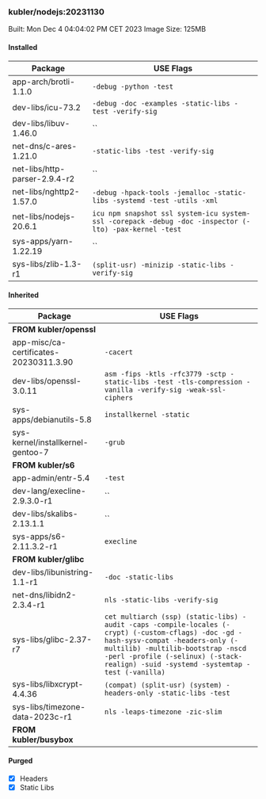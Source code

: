 ### kubler/nodejs:20231130

Built: Mon Dec  4 04:04:02 PM CET 2023
Image Size: 125MB

#### Installed
Package | USE Flags
--------|----------
app-arch/brotli-1.1.0 | `-debug -python -test`
dev-libs/icu-73.2 | `-debug -doc -examples -static-libs -test -verify-sig`
dev-libs/libuv-1.46.0 | ``
net-dns/c-ares-1.21.0 | `-static-libs -test -verify-sig`
net-libs/http-parser-2.9.4-r2 | ``
net-libs/nghttp2-1.57.0 | `-debug -hpack-tools -jemalloc -static-libs -systemd -test -utils -xml`
net-libs/nodejs-20.6.1 | `icu npm snapshot ssl system-icu system-ssl -corepack -debug -doc -inspector (-lto) -pax-kernel -test`
sys-apps/yarn-1.22.19 | ``
sys-libs/zlib-1.3-r1 | `(split-usr) -minizip -static-libs -verify-sig`
#### Inherited
Package | USE Flags
--------|----------
**FROM kubler/openssl** |
app-misc/ca-certificates-20230311.3.90 | `-cacert`
dev-libs/openssl-3.0.11 | `asm -fips -ktls -rfc3779 -sctp -static-libs -test -tls-compression -vanilla -verify-sig -weak-ssl-ciphers`
sys-apps/debianutils-5.8 | `installkernel -static`
sys-kernel/installkernel-gentoo-7 | `-grub`
**FROM kubler/s6** |
app-admin/entr-5.4 | `-test`
dev-lang/execline-2.9.3.0-r1 | ``
dev-libs/skalibs-2.13.1.1 | ``
sys-apps/s6-2.11.3.2-r1 | `execline`
**FROM kubler/glibc** |
dev-libs/libunistring-1.1-r1 | `-doc -static-libs`
net-dns/libidn2-2.3.4-r1 | `nls -static-libs -verify-sig`
sys-libs/glibc-2.37-r7 | `cet multiarch (ssp) (static-libs) -audit -caps -compile-locales (-crypt) (-custom-cflags) -doc -gd -hash-sysv-compat -headers-only (-multilib) -multilib-bootstrap -nscd -perl -profile (-selinux) (-stack-realign) -suid -systemd -systemtap -test (-vanilla)`
sys-libs/libxcrypt-4.4.36 | `(compat) (split-usr) (system) -headers-only -static-libs -test`
sys-libs/timezone-data-2023c-r1 | `nls -leaps-timezone -zic-slim`
**FROM kubler/busybox** |
#### Purged
- [x] Headers
- [x] Static Libs
